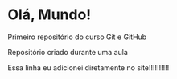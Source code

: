 # Olá, Mundo!
 Primeiro repositório do curso Git e GitHub

 Repositório criado durante uma aula
 
Essa linha  eu adicionei diretamente no site!!!!!!!!!!

